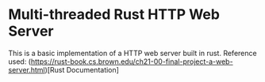 # Multi-threaded Rust HTTP Web Server
This is a basic implementation of a HTTP web server built in rust. Reference used: (https://rust-book.cs.brown.edu/ch21-00-final-project-a-web-server.html)[Rust Documentation]
